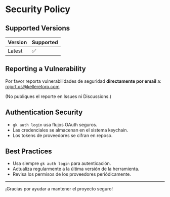 # Security Policy

## Supported Versions

| Version | Supported          |
| ------- | ------------------ |
| Latest  | :white_check_mark: |

## Reporting a Vulnerability

Por favor reporta vulnerabilidades de seguridad **directamente por email** a:  
[rojort.os@kelleretoro.com](mailto:rojort.os@kelleretoro.com)

(No publiques el reporte en Issues ni Discussions.)

## Authentication Security

- `gk auth login` usa flujos OAuth seguros.
- Las credenciales se almacenan en el sistema keychain.
- Los tokens de proveedores se cifran en reposo.

## Best Practices

- Usa siempre `gk auth login` para autenticación.
- Actualiza regularmente a la última versión de la herramienta.
- Revisa los permisos de los proveedores periódicamente.

---

¡Gracias por ayudar a mantener el proyecto seguro!
